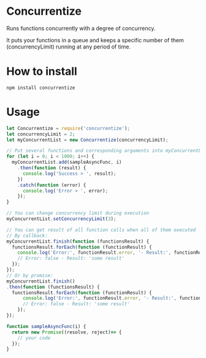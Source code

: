 # Concurrentize
Runs functions concurrently with a degree of concurrency.

It puts your functions in a queue and keeps a specific number of them (concurrencyLimit) running at any period of time.


# How to install
```
npm install concurrentize
```

# Usage
```javascript
let Concurrentize = require('concurrentize');
let concurrencyLimit = 2;
let myConcurrentList = new Concurrentize(concurrencyLimit);

// Put several functions and corresponding arguments into myConcurrentList
for (let i = 0; i < 1000; i++) {
  myConcurrentList.add(sampleAsyncFunc, i)
    .then(function (result) {
      console.log('Success > ', result);
    })
    .catch(function (error) {
      console.log('Error > ', error);
    });
}

// You can change concurrency limit during execution
myConcurrentList.setConcurrencyLimit(3);

// You can get result of all function calls when all of them executed
// By callback:
myConcurrentList.finish(function (functionsResult) {
  functionsResult.forEach(function (functionResult) {
    console.log('Error:', functionResult.error, '- Result:', functionResult.result);
    // Error: false - Result: 'some result'
  });
});
// Or by promise:
myConcurrentList.finish()
.then(function (functionsResult) {
  functionsResult.forEach(function (functionResult) {
      console.log('Error:', functionResult.error, '- Result:', functionResult.result);
      // Error: false - Result: 'some result'
    });
});

function sampleAsyncFunc(i) {
  return new Promise((resolve, reject)=> {
    // your code
  });
}
```